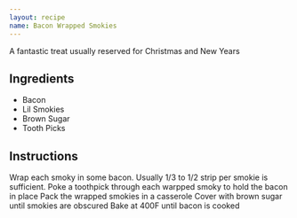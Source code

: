 ```yaml
---
layout: recipe
name: Bacon Wrapped Smokies
---
```


A fantastic treat usually reserved for Christmas and New Years

## Ingredients
- Bacon
- Lil Smokies
- Brown Sugar
- Tooth Picks

## Instructions
Wrap each smoky in some bacon. Usually 1/3 to 1/2 strip per smokie is sufficient.
Poke a toothpick through each warpped smoky to hold the bacon in place
Pack the wrapped smokies in a casserole
Cover with brown sugar until smokies are obscured
Bake at 400F until bacon is cooked
